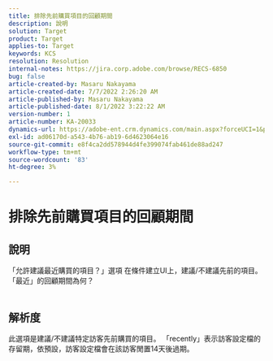 ```yaml
---
title: 排除先前購買項目的回顧期間
description: 說明
solution: Target
product: Target
applies-to: Target
keywords: KCS
resolution: Resolution
internal-notes: https://jira.corp.adobe.com/browse/RECS-6850
bug: false
article-created-by: Masaru Nakayama
article-created-date: 7/7/2022 2:26:20 AM
article-published-by: Masaru Nakayama
article-published-date: 8/1/2022 3:22:22 AM
version-number: 1
article-number: KA-20033
dynamics-url: https://adobe-ent.crm.dynamics.com/main.aspx?forceUCI=1&pagetype=entityrecord&etn=knowledgearticle&id=c994422e-9cfd-ec11-82e5-000d3a5a3540
exl-id: ad06170d-a543-4b76-ab19-6d4623064e16
source-git-commit: e8f4ca2dd578944d4fe399074fab461de88ad247
workflow-type: tm+mt
source-wordcount: '83'
ht-degree: 3%

---
```


# 排除先前購買項目的回顧期間

## 說明

「允許建議最近購買的項目？」選項 在條件建立UI上，建議/不建議先前的項目。 「最近」的回顧期間為何？
<br> 

## 解析度


此選項是建議/不建議特定訪客先前購買的項目。 「recently」表示訪客設定檔的存留期，依預設，訪客設定檔會在該訪客閒置14天後過期。
